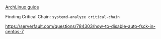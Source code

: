 [ArchLinux guide](https://wiki.archlinux.org/title/Improving_performance/Boot_process)

Finding Critical Chain: `systemd-analyze critical-chain`

https://serverfault.com/questions/784303/how-to-disable-auto-fsck-in-centos-7
